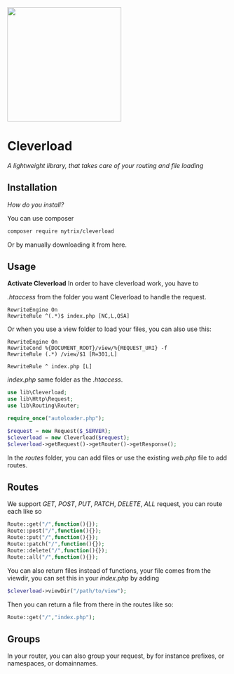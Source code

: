 <img src="/cleverload.svg" width="260px" align="center" />


# Cleverload
_A lightweight library, that takes care of your routing and file loading_

## Installation
_How do you install?_

You can use composer
```sh
composer require nytrix/cleverload
```
Or by manually downloading it from here.

## Usage

**Activate Cleverload**
In order to have cleverload work, you have to 

_.htaccess_ from the folder you want Cleverload to handle the request.

```apacheconf
RewriteEngine On
RewriteRule ^(.*)$ index.php [NC,L,QSA]
```
Or when you use a view folder to load your files, you can also use this:

```apacheconf
RewriteEngine On
RewriteCond %{DOCUMENT_ROOT}/view/%{REQUEST_URI} -f
RewriteRule (.*) /view/$1 [R=301,L]

RewriteRule ^ index.php [L]

```
_index.php_ same folder as the _.htaccess_.
```php
use lib\Cleverload;
use lib\Http\Request;
use lib\Routing\Router;

require_once("autoloader.php");

$request = new Request($_SERVER);
$cleverload = new Cleverload($request);
$cleverload->getRequest()->getRouter()->getResponse();
```

In the _routes_ folder, you can add files or use the existing _web.php_ file to add routes.

## Routes

We support _GET_, _POST_, _PUT_, _PATCH_, _DELETE_, _ALL_ request, you can route each like so

```php
Route::get("/",function(){});
Route::post("/",function(){});
Route::put("/",function(){});
Route::patch("/",function(){});
Route::delete("/",function(){});
Route::all("/",function(){});
```

You can also return files instead of functions, your file comes from the viewdir, you can set this in your _index.php_ by adding 

```php
$cleverload->viewDir("/path/to/view");
```

Then you can return a file from there in the routes like so:

```php
Route::get("/","index.php");
```

## Groups

In your router, you can also group your request, by for instance prefixes, or namespaces, or domainnames. 

